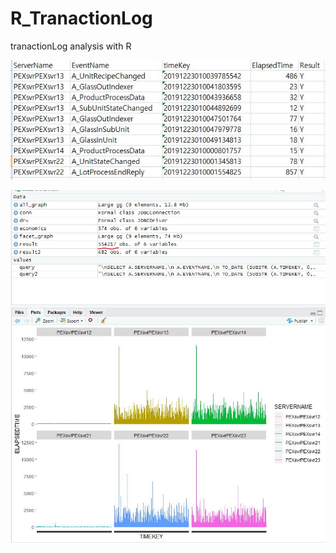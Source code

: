 # R_TranactionLog
tranactionLog analysis with R



![Dataformat](./image/dataFormat.JPG)


![Graph](./image/graph.JPG)